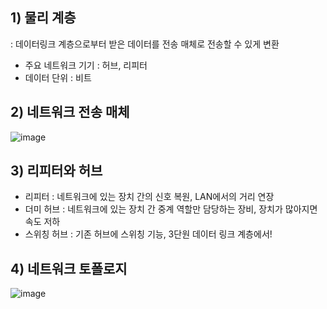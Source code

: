 ## 1) 물리 계층
: 데이터링크 계층으로부터 받은 데이터를 전송 매체로 전송할 수 있게 변환  
- 주요 네트워크 기기 : 허브, 리피터  
- 데이터 단위 : 비트  

## 2) 네트워크 전송 매체
![image](https://user-images.githubusercontent.com/61404972/176675003-48948352-d641-4674-a8ae-f74990bc9986.png)

## 3) 리피터와 허브
- 리피터 : 네트워크에 있는 장치 간의 신호 복원, LAN에서의 거리 연장  
- 더미 허브 : 네트워크에 있는 장치 간 중계 역할만 담당하는 장비, 장치가 많아지면 속도 저하  
- 스위칭 허브 : 기존 허브에 스위칭 기능, 3단원 데이터 링크 계층에서!  

## 4) 네트워크 토폴로지
![image](https://user-images.githubusercontent.com/61404972/176675437-47b4a10b-952d-438c-9fda-67fbb1d36e46.png)
